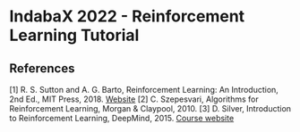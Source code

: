 # IndabaX 2022 - Reinforcement Learning Tutorial






## References

[1] R. S. Sutton and A. G. Barto, Reinforcement Learning: An Introduction, 2nd Ed., MIT Press, 2018. [Website](http://incompleteideas.net/book/the-book-2nd.html)
[2] C. Szepesvari, Algorithms for Reinforcement Learning, Morgan & Claypool, 2010.
[3] D. Silver, Introduction to Reinforcement Learning, DeepMind, 2015. [Course website](https://www.deepmind.com/learning-resources/introduction-to-reinforcement-learning-with-david-silver)
